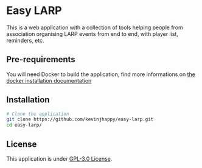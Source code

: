 # Easy LARP

This is a web application with a collection of tools helping people from association organising LARP events from end to end, with player list, reminders, etc.

## Pre-requirements

You will need Docker to build the application, find more informations on [the docker installation documentation](https://docs.docker.com/install/)

## Installation

``` bash
# Clone the application
git clone https://github.com/kevinjhappy/easy-larp.git
cd easy-larp/

```

## License

This application is under [GPL-3.0 License](LICENSE).
